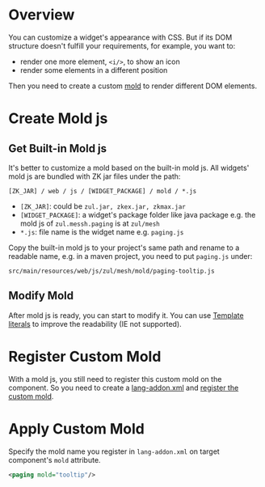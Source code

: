 # Overview

You can customize a widget's appearance with CSS. But if its DOM
structure doesn't fulfill your requirements, for example, you want to:

- render one more element, `<i/>`, to show an icon
- render some elements in a different position

Then you need to create a custom [
mold](ZK_Developer%27s_Reference/Theming_and_Styling/Molds)
to render different DOM elements.

# Create Mold js

## Get Built-in Mold js

It's better to customize a mold based on the built-in mold js. All
widgets' mold js are bundled with ZK jar files under the path:

`[ZK_JAR] / web / js / [WIDGET_PACKAGE] / mold / *.js`

- `[ZK_JAR]`: could be `zul.jar, zkex.jar, zkmax.jar`
- `[WIDGET_PACKAGE]`: a widget's package folder like java package e.g.
  the mold js of `zul.messh.paging` is at `zul/mesh`
- `*.js`: file name is the widget name e.g. `paging.js`

Copy the built-in mold js to your project's same path and rename to a
readable name, e.g. in a maven project, you need to put `paging.js`
under:

`src/main/resources/web/js/zul/mesh/mold/paging-tooltip.js`

## Modify Mold

After mold js is ready, you can start to modify it. You can use
[Template
literals](https://developer.mozilla.org/en-US/docs/Web/JavaScript/Reference/Template_literals)
to improve the readability (IE not supported).

# Register Custom Mold

With a mold js, you still need to register this custom mold on the
component. So you need to create a [
lang-addon.xml](ZK_Client-side_Reference/Language_Definition#Language_Addon)
and [ register the custom
mold](ZK_Client-side_Reference/Language_Definition/component#Custom_Mold).

# Apply Custom Mold

Specify the mold name you register in `lang-addon.xml` on target
component's `mold` attribute.

``` xml
<paging mold="tooltip"/>
```

